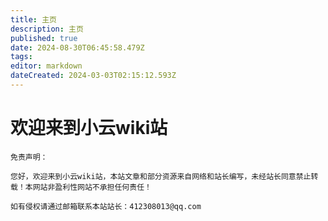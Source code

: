 ```yaml
---
title: 主页
description: 主页
published: true
date: 2024-08-30T06:45:58.479Z
tags: 
editor: markdown
dateCreated: 2024-03-03T02:15:12.593Z
---
```


# 欢迎来到小云wiki站

```
免责声明：

您好，欢迎来到小云wiki站，本站文章和部分资源来自网络和站长编写，未经站长同意禁止转载！本网站非盈利性网站不承担任何责任！

如有侵权请通过邮箱联系本站站长：412308013@qq.com
```
